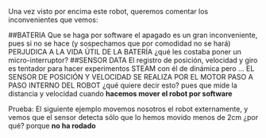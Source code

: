 Una vez visto por encima este robot, queremos comentar los inconvenientes que vemos:

##BATERIA
Que se haga por software el apagado es un gran inconveniente, pues si no se hace (y sospechamos que por comodidad no se hará) PERJUDICA A LA VIDA ÚTIL DE LA BATERÍA ¿qué les costaba poner un micro-interruptor?
##SENSOR DATA
El registro de posición, velocidad y giro es tentador para hacer experimentos STEAM con él de dinámica pero ... EL SENSOR DE POSICIÓN Y VELOCIDAD SE REALIZA POR EL MOTOR PASO A PASO INTERNO DEL ROBOT ¿qué quiere decir esto? pues que mide la distancia y velocidad cuando **hacemos mover el robot por software**

Prueba: El siguiente ejemplo movemos nosotros el robot externamente, y vemos que el sensor detecta sólo que lo hemos movido menos de 2cm ¿por qué? porque **no ha rodado**

